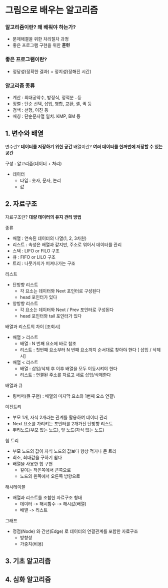 # 그림으로 배우는 알고리즘

### 알고리즘이란? 왜 배워야 하는가?
- 문제해결을 위한 처리절차 과정
- 좋은 프로그램 구현을 위한 **훈련**

### 좋은 프로그램이란?
- 정당성(정확한 결과) + 정지성(정해진 시간)

### 알고리즘 종류

- 계산 : 최대공약수, 방정식, 정적분 ..등
- 정렬 : 단순 선택, 삽입, 병합, 교환, 셸, 퀵 등
- 검색 : 선형, 이진 등
- 매칭 : 단순문자열 일치. KMP, BM 등

## 1. 변수와 배열

변수란? **데이터를 저장하기 위한 공간**
배열이란?  **여러 데이터를 한꺼번에 저장할 수 있는 공간**

구성 : 알고리즘(데이터 + 처리) 
- 데이터 
	- 타입 : 숫자, 문자, 논리
	- 값


## 2. 자료구조

자료구조란? **대량 데이터의 유지 관리 방법**

종류
- 배열 : 연속된 데이터의 나열(1, 2, 3차원)
- 리스트 : 속성은 배열과 같지만, 주소로 엮어서 데이터를 관리
- 스택 : LIFO or FILO 구조
- 큐 : FIFO or LILO 구조
- 트리 : 나뭇가지가 퍼져나가는 구조

리스트
- 단방향 리스트
	- 각 요소는 데이터와 Next 포인터로 구성된다
	-  head 포인터가 있다
- 양방향 리스트
	- 각 요소는 데이터와 Next / Prev 포인터로 구성된다
	- head 포인터와 tail 포인터가 있다

배열과 리스트의 차이
[조회시]
- 배열 > 리스트
	- 배열 : N 번째 요소에 바로 참조
	- 리스트 : 첫번째 요소부터 N 번째 요소까지 순서대로 찾아야 한다
[ 삽입 / 삭제시]
- 배열 < 리스트 
	- 배열 : 삽입/삭제 후 이후 배열을 모두 이동시켜야 한다
	- 리스트 : 연결된 주소를 자르고 새로 삽입/삭제한다

배열과 큐
- 링버퍼(큐 구현) : 배열의 마지막 요소와 1번째 요소 연결\

이진트리 
- 부모 1개, 자식 2개라는 관계를 활용하여 데이터 관리
- Next 요소를 가리키는 포인터를 2개가진 단방향 리스트
- 뿌리노드(부모 없는 노드), 잎 노드(자식 없는 노드)

힙 트리
- 부모 노드의 값이 자식 노드의 값보다 항상 적거나 큰 트리
- 최소, 최대값을 구하기 쉽다
- 배열을 사용한 힙 구현
	- 깊이는 작은쪽에서 큰쪽으로
	- 노드의 왼쪽에서 오른쪽 방향으로

해시테이블
- 배열과 리스트를 조합한 자료구조 형태
	- 데이터 -> 해시함수 -> 해시값(배열)
	- 배열 -> 리스트

그래프
- 정점(Node) 와 간선(Edge) 로 데이터의 연결관계를 포함한 자료구조
	- 방향성
	- 가중치(비용) 



## 3. 기초 알고리즘 

## 4. 심화 알고리즘






 

<!--stackedit_data:
eyJoaXN0b3J5IjpbLTExNTQ0Mzk4MDgsLTg3MDMxNzM2OCwxOD
MyNTEzNjI5LC0yNzgwOTI4MDddfQ==
-->